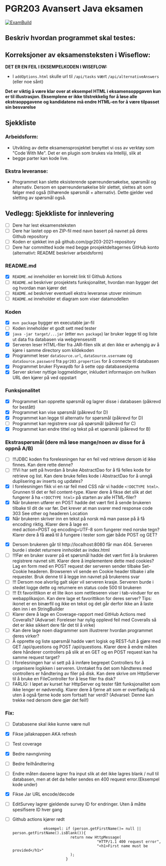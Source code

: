 # PGR203 Avansert Java eksamen

[![ExamBuild](https://github.com/kristiania-pgr203-2021/pgr203-exam-Neutix/actions/workflows/maven.yml/badge.svg?branch=master)](https://github.com/kristiania-pgr203-2021/pgr203-exam-Neutix/actions/workflows/maven.yml)


## Beskriv hvordan programmet skal testes:

## Korreksjoner av eksamensteksten i Wiseflow:

**DET ER EN FEIL I EKSEMPELKODEN I WISEFLOW:**

* I `addOptions.html` skulle url til `/api/tasks` vært `/api/alternativeAnswers` (eller noe sånt)

**Det er viktig å være klar over at eksempel HTML i eksamensoppgaven kun er til illustrasjon. Eksemplene er ikke tilstrekkelig for å løse alle ekstraoppgavene og kandidatene må endre HTML-en for å være tilpasset sin besvarelse**


## Sjekkliste

### Arbeidsform:
* Utvikling av dette eksamensprosjektet benyttet vi oss av verktøy som "Code With Me". Det er en plugin som brukes via Intelliji, slik at
* begge parter kan kode live. 

### Ekstra leveranse:
* Programmet kan slette eksisterende spørreundersøkelse, spørsmål og alternativ. Dersom en spørreundersøkelse blir slettet, slettes alt som
følger med også (tilhørende spørsmål + alternativ). Dette gjelder ved sletting av spørsmål også. 

## Vedlegg: Sjekkliste for innlevering

* [ ] Dere har lest eksamensteksten
* [ ] Dere har lastet opp en ZIP-fil med navn basert på navnet på deres Github repository
* [ ] Koden er sjekket inn på github.com/pgr203-2021-repository
* [ ] Dere har committed kode med begge prosjektdeltagernes GitHub konto (alternativt: README beskriver arbeidsform)

### README.md

* [x] `README.md` inneholder en korrekt link til Github Actions
* [ ] `README.md` beskriver prosjektets funksjonalitet, hvordan man bygger det og hvordan man kjører det
* [ ] `README.md` beskriver eventuell ekstra leveranse utover minimum
* [ ] `README.md` inneholder et diagram som viser datamodellen

### Koden

* [x] `mvn package` bygger en executable jar-fil
* [ ] Koden inneholder et godt sett med tester
* [x] `java -jar target/...jar` (etter `mvn package`) lar bruker legge til og liste ut data fra databasen via webgrensesnitt
* [x] Serveren leser HTML-filer fra JAR-filen slik at den ikke er avhengig av å kjøre i samme directory som kildekoden
* [x] Programmet leser `dataSource.url`, `dataSource.username` og `dataSource.password` fra `pgr203.properties` for å connecte til databasen
* [x] Programmet bruker Flywaydb for å sette opp databaseskjema
* [x] Server skriver nyttige loggmeldinger, inkludert informasjon om hvilken URL den kjører på ved oppstart

### Funksjonalitet

* [x] Programmet kan opprette spørsmål og lagrer disse i databasen (påkrevd for bestått)
* [x] Programmet kan vise spørsmål (påkrevd for D)
* [x] Programmet kan legge til alternativ for spørsmål (påkrevd for D)
* [ ] Programmet kan registrere svar på spørsmål (påkrevd for C)
* [x] Programmet kan endre tittel og tekst på et spørsmål (påkrevd for B)

### Ekstraspørsmål (dere må løse mange/noen av disse for å oppnå A/B)

* [ ] !!!JDBC koden fra forelesningen har en feil ved retrieve dersom id ikke finnes. Kan dere rette denne?
* [ ] !!!Vi har sett på hvordan å bruke AbstractDao for å få felles kode for retrieve og list. Kan dere bruke felles kode i AbstractDao for å unngå duplisering av inserts og updates?
* [x] I forelesningen fikk vi en rar feil med CSS når vi hadde `<!DOCTYPE html>`. Grunnen til det er feil content-type. Klarer dere å fikse det slik at det fungerer å ha `<!DOCTYPE html>` på starten av alle HTML-filer?
* [x] Når brukeren utfører en POST hadde det vært fint å sende brukeren tilbake til dit de var før. Det krever at man svarer med response code 303 See other og headeren Location
* [x] Når brukeren skriver inn en tekst på norsk må man passe på å få encoding riktig. Klarer dere å lage en <form> med action=POST og encoding=UTF-8 som fungerer med norske tegn? Klarer dere å få æøå til å fungere i tester som gjør både POST og GET?
* [x] Dersom brukeren går til http://localhost:8080 får man 404. Serveren burde i stedet returnere innholdet av index.html
* [ ] !!!Før en bruker svarer på et spørsmål hadde det vært fint å la brukeren registrere navnet sitt. Klarer dere å implementere dette med cookies? Lag en form med en POST request der serveren sender tilbake Set-Cookie headeren. Browseren vil sende en Cookie header tilbake i alle requester. Bruk denne til å legge inn navnet på brukerens svar
* [ ] !!! Dersom noe alvorlig galt skjer vil serveren krasje. Serveren burde i stedet logge dette og returnere en status code 500 til brukeren
* [ ] !!! Et favorittikon er et lite ikon som nettleseren viser i tab-vinduer for en webapplikasjon. Kan dere lage et favorittikon for deres server? Tips: ikonet er en binærfil og ikke en tekst og det går derfor ikke an å laste den inn i en StringBuilder
* [ ] Klarer dere å lage en Coverage-rapport med GitHub Actions med Coveralls? (Advarsel: Foreleser har nylig opplevd feil med Coveralls så det er ikke sikkert dere får det til å virke)
* [ ] Kan dere lage noen diagrammer som illustrerer hvordan programmet deres virker?
* [ ] Å opprette og liste spørsmål hadde vært logisk og REST-fult å gjøre med GET /api/questions og POST /api/questions. Klarer dere å endre måten dere hånderer controllers på slik at en GET og en POST request kan ha samme request target?
* [ ] I forelesningen har vi sett på å innføre begrepet Controllers for å organisere logikken i serveren. Unntaket fra det som håndteres med controllers er håndtering av filer på disk. Kan dere skrive om HttpServer til å bruke en FileController for å lese filer fra disk?
* [ ] FARLIG: I løpet av kurset har HttpServer og tester fått funksjonalitet som ikke lenger er nødvendig. Klarer dere å fjerne alt som er overflødig nå uten å også fjerne kode som fortsatt har verdi? (Advarsel: Denne kan trekke ned dersom dere gjør det feil!)

### Fix:
* [ ] Databasene skal ikke kunne være null
* [x] Fikse jallaknappen AKA refresh
* [ ] Test coverage
* [x] Bedre navngivning
* [ ] Bedre feilhåndtering
* [ ] Endre måten daoene lagrer fra input slik at det ikke lagres blank / null til databasen, men at det da heller sendes en 400 request error.(Eksempel kode under)
* [x] Fikse Jar URL encode/decode       
* [ ] EditSurvey lagrer gjeldende survey ID for endringer. Uten å måtte spesifisere ID hver gang
* [ ] Github actions kjører rødt 


                    eksempel: if (person.getFirstName()= null || person.getFirstName().isBlank()){
                                return new HttpMessage(
                                            "HTTP/1.1 400 request error",          
                                            "<h1>First name must be provided</h1>"
                                );
                              }